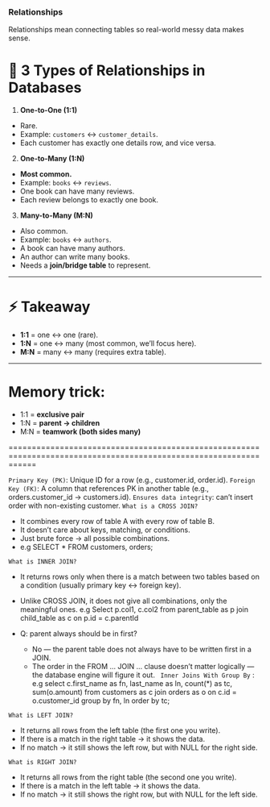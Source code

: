 ### Relationships

Relationships mean connecting tables so real-world messy data makes sense.

# 🔑 3 Types of Relationships in Databases

1. **One-to-One (1:1)**

- Rare.
- Example: `customers` ↔ `customer_details`.
- Each customer has exactly one details row, and vice versa.

2. **One-to-Many (1\:N)**

- **Most common.**
- Example: `books` ↔ `reviews`.
- One book can have many reviews.
- Each review belongs to exactly one book.

3. **Many-to-Many (M\:N)**

- Also common.
- Example: `books` ↔ `authors`.
- A book can have many authors.
- An author can write many books.
- Needs a **join/bridge table** to represent.

---

# ⚡ Takeaway

- **1:1** = one ↔ one (rare).
- **1\:N** = one ↔ many (most common, we’ll focus here).
- **M\:N** = many ↔ many (requires extra table).

---

# Memory trick:

- 1:1 = **exclusive pair**
- 1\:N = **parent → children**
- M\:N = **teamwork (both sides many)**

==================================================================================================================

`Primary Key (PK)`: Unique ID for a row (e.g., customer.id, order.id).
`Foreign Key (FK)`: A column that references PK in another table (e.g., orders.customer_id → customers.id).
`Ensures data integrity`: can’t insert order with non-existing customer.
`What is a CROSS JOIN?`

- It combines every row of table A with every row of table B.
- It doesn’t care about keys, matching, or conditions.
- Just brute force → all possible combinations.
- e.g SELECT \* FROM customers, orders;

`What is INNER JOIN?`

- It returns rows only when there is a match between two tables based on a condition (usually primary key ↔ foreign key).
- Unlike CROSS JOIN, it does not give all combinations, only the meaningful ones.
  e.g Select p.col1, c.col2 from parent_table as p join child_table as c on p.id = c.parentId
- Q: parent always should be in first?

  - No — the parent table does not always have to be written first in a JOIN.
  - The order in the FROM ... JOIN ... clause doesn’t matter logically — the database engine will figure it out.
    ` Inner Joins With Group By` :
    e.g select c.first_name as fn, last_name as ln, count(\*) as tc, sum(o.amount) from customers as c join orders as o on c.id = o.customer_id group by fn, ln order by tc;

`What is LEFT JOIN?`

- It returns all rows from the left table (the first one you write).
- If there is a match in the right table → it shows the data.
- If no match → it still shows the left row, but with NULL for the right side.

`What is RIGHT JOIN?`

- It returns all rows from the right table (the second one you write).
- If there is a match in the left table → it shows the data.
- If no match → it still shows the right row, but with NULL for the left side.
